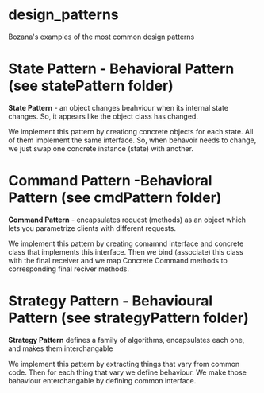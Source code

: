 # design_patterns 
Bozana's examples of the most common design patterns

# State Pattern - Behavioral Pattern (see statePattern folder)

**State Pattern** - an object changes beahviour when its internal state changes. So, it appears like the object class has changed. 

We implement this pattern by creationg concrete objects for each state. All of them implement the same interface. So, when behavoir needs to change, we just swap one concrete instance (state) with another.

# Command Pattern -Behavioral Pattern (see cmdPattern folder)

**Command Pattern** - encapsulates request (methods) as an object which lets you parametrize clients with different requests.

We implement this pattern by creating comamnd interface and concrete class that implements this interface. Then we bind (associate) this class with the final receiver and we map Concrete Command methods to corresponding final reciver methods.


# Strategy Pattern - Behavioural Pattern (see strategyPattern folder)

**Strategy Pattern** defines a family of algorithms, encapsulates each one, and makes them interchangable

We implement this pattern by extracting things that vary from common code. Then for each thing that vary we define behaviour. We make those bahaviour enterchangable by defining common interface.


